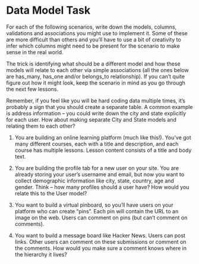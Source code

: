 # Data Model Task

For each of the following scenarios, write down the models, columns, validations and associations you might use to implement it. Some of these are more difficult than others and you’ll have to use a bit of creativity to infer which columns might need to be present for the scenario to make sense in the real world.

The trick is identifying what should be a different model and how these models will relate to each other via simple associations (all the ones below are has_many, has_one and/or belongs_to relationship). If you can’t quite figure out how it might look, keep the scenario in mind as you go through the next few lessons.

Remember, if you feel like you will be hard coding data multiple times, it’s probably a sign that you should create a separate table. A common example is address information – you could write down the city and state explicitly for each user. How about making separate City and State models and relating them to each other?

1. You are building an online learning platform (much like this!). You’ve got many different courses, each with a title and description, and each course has multiple lessons. Lesson content consists of a title and body text.

2. You are building the profile tab for a new user on your site. You are already storing your user’s username and email, but now you want to collect demographic information like city, state, country, age and gender. Think – how many profiles should a user have? How would you relate this to the User model?

3. You want to build a virtual pinboard, so you’ll have users on your platform who can create “pins”. Each pin will contain the URL to an image on the web. Users can comment on pins (but can’t comment on comments).

4. You want to build a message board like Hacker News. Users can post links. Other users can comment on these submissions or comment on the comments. How would you make sure a comment knows where in the hierarchy it lives?
